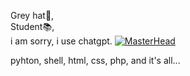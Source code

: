 Grey hat🩶,
<br>
Student📚,
<br>
i am sorry, i use chatgpt.
[![MasterHead](https://github.com/SaturnXIII/SaturnXIII/assets/110695125/fad95d43-8e47-4bcc-8ba4-d82d4801a342)
](https://github.com/SaturnXIII)

pyhton, shell, html, css, php, and it's all...
<!---
SaturnXIII/SaturnXIII is a ✨ special ✨ repository because its `README.md` (this file) appears on your GitHub profile.
You can click the Preview link to take a look at your changes.
--->


